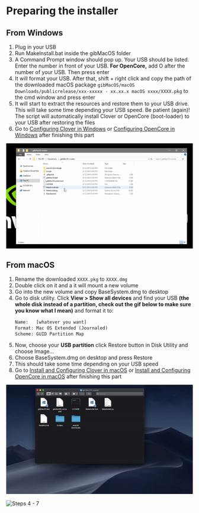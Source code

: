 # Preparing the installer

## From Windows

1. Plug in your USB
2. Run MakeInstall.bat inside the gibMacOS folder
3. A Command Prompt window should pop up. Your USB should be listed. Enter the number in front of your USB. **For OpenCore,** add O after the number of your USB. Then press enter
4. It will format your USB. After that, shift + right click and copy the path of the downloaded macOS package `gibMacOS/macOS Downloads/publicrelease/xxx-xxxxx - xx.xx.x macOS xxxx/XXXX.pkg` to the cmd window and press enter
5. It will start to extract the resources and restore them to your USB drive. This will take some time depending your USB speed. Be patient \(again\)! The script will automatically install Clover or OpenCore \(boot-loader\) to your USB after restoring the files
6. Go to [Configuring Clover in Windows](../../clover-installation/config/) or [Configuring OpenCore in Windows](../../opencore-installation/config/) after finishing this part

![](../../_images/ezgif-4-8fa1279bb84c.gif)

## From macOS

1. Rename the downloaded `XXXX.pkg` to `XXXX.dmg`
2. Double click on it and a it will mount a new volume
3. Go into the new volume and copy BaseSystem.dmg to desktop
4. Go to disk utility. Click **View &gt; Show all devices** and find your USB **\(the whole disk instead of a partition, check out the gif below to make sure you know what I mean\)** and format it to: 
    ```
    Name:   [whatever you want]
    Format: Mac OS Extended (Journaled)
    Scheme: GUID Partition Map
    ```
5. Now, choose your **USB partition** click Restore button in Disk Utility and choose Image...
6. Choose BaseSystem.dmg on desktop and press Restore
7. This should take some time depending on your USB speed
8. Go to [Install and Configuring Clover in macOS](../../clover-installtion/config/) or [Install and Configuring OpenCore in macOS](../../opencore-installation/config/) after finishing this part

![Steps 1 - 3](../../_images/ezgif-4-c4f2b894d040.gif)

![Steps 4 - 7](../../_images/restoring-to-usb.gif)
